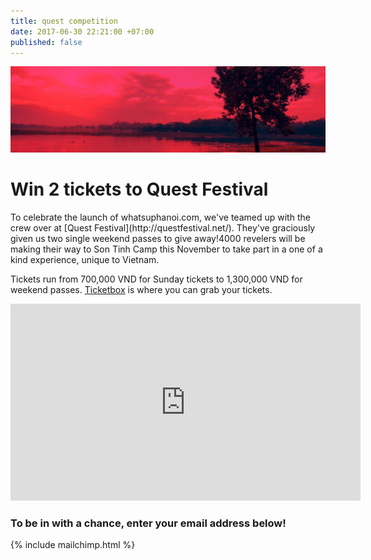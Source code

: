 ```yaml
---
title: quest competition
date: 2017-06-30 22:21:00 +07:00
published: false
---
```


![Group 3.jpg](/uploads/Group%203.jpg)

# Win 2 tickets to Quest Festival

<div style="text-align:left;">
To celebrate the launch of whatsuphanoi.com, we've teamed up with the crew over at [Quest Festival](http://questfestival.net/). They've graciously given us two single weekend passes to give away!4000 revelers will be making their way to Son Tinh Camp this November to take part in a one of a kind experience, unique to Vietnam.

Tickets run from 700,000 VND for Sunday tickets to 1,300,000 VND for weekend passes. [Ticketbox](https://ticketbox.vn/quest-festival/) is where you can grab your tickets.

</div>

<iframe width="560" height="315" src="https://www.youtube.com/embed/KtqqZfscEPY" frameborder="0" allowfullscreen></iframe>

### To be in with a chance, enter your email address below!

{% include mailchimp.html %}